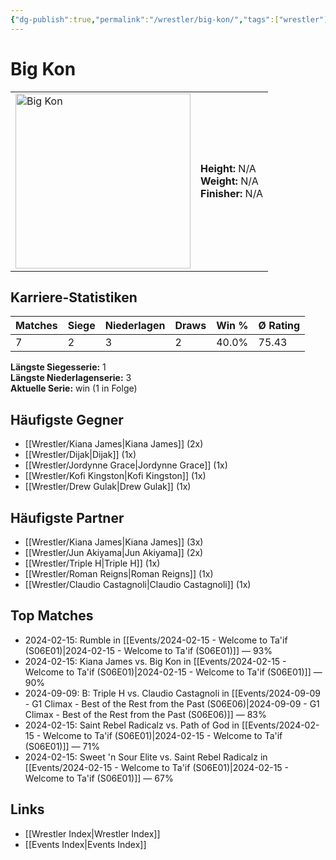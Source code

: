 ```yaml
---
{"dg-publish":true,"permalink":"/wrestler/big-kon/","tags":["wrestler"],"noteIcon":"","created":"2025-08-11T09:33:17.789+02:00"}
---
```



# Big Kon

<table>
<tr>
<td><img src="Big Kon.png" width="280" alt="Big Kon"></td>
<td>
<b>Height:</b> N/A<br>
<b>Weight:</b> N/A<br>
<b>Finisher:</b> N/A<br>
</td>
</tr>
</table>

## Karriere-Statistiken

| Matches | Siege | Niederlagen | Draws | Win % | Ø Rating |
|---------|-------|-------------|-------|-------|-----------|
| 7 | 2 | 3 | 2 | 40.0% | 75.43 |

**Längste Siegesserie:** 1<br>**Längste Niederlagenserie:** 3<br>**Aktuelle Serie:** win (1 in Folge)


## Häufigste Gegner
- [[Wrestler/Kiana James\|Kiana James]] (2x)
- [[Wrestler/Dijak\|Dijak]] (1x)
- [[Wrestler/Jordynne Grace\|Jordynne Grace]] (1x)
- [[Wrestler/Kofi Kingston\|Kofi Kingston]] (1x)
- [[Wrestler/Drew Gulak\|Drew Gulak]] (1x)

## Häufigste Partner
- [[Wrestler/Kiana James\|Kiana James]] (3x)
- [[Wrestler/Jun Akiyama\|Jun Akiyama]] (2x)
- [[Wrestler/Triple H\|Triple H]] (1x)
- [[Wrestler/Roman Reigns\|Roman Reigns]] (1x)
- [[Wrestler/Claudio Castagnoli\|Claudio Castagnoli]] (1x)

## Top Matches
- 2024-02-15: Rumble in [[Events/2024-02-15 - Welcome to Ta'if (S06E01)\|2024-02-15 - Welcome to Ta'if (S06E01)]] — 93%
- 2024-02-15: Kiana James vs. Big Kon in [[Events/2024-02-15 - Welcome to Ta'if (S06E01)\|2024-02-15 - Welcome to Ta'if (S06E01)]] — 90%
- 2024-09-09: B: Triple H vs. Claudio Castagnoli in [[Events/2024-09-09 - G1 Climax - Best of the Rest from the Past (S06E06)\|2024-09-09 - G1 Climax - Best of the Rest from the Past (S06E06)]] — 83%
- 2024-02-15: Saint Rebel Radicalz vs. Path of God in [[Events/2024-02-15 - Welcome to Ta'if (S06E01)\|2024-02-15 - Welcome to Ta'if (S06E01)]] — 71%
- 2024-02-15: Sweet 'n Sour Elite vs. Saint Rebel Radicalz in [[Events/2024-02-15 - Welcome to Ta'if (S06E01)\|2024-02-15 - Welcome to Ta'if (S06E01)]] — 67%

## Links
- [[Wrestler Index\|Wrestler Index]]
- [[Events Index\|Events Index]]
